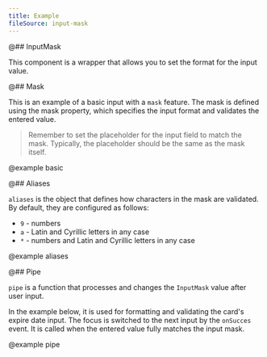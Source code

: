 ```yaml
---
title: Example
fileSource: input-mask
---
```


@## InputMask

This component is a wrapper that allows you to set the format for the input value.

@## Mask

This is an example of a basic input with a `mask` feature. The mask is defined using the mask property, which specifies the input format and validates the entered value.

> Remember to set the placeholder for the input field to match the mask. Typically, the placeholder should be the same as the mask itself.

@example basic

@## Aliases

`aliases` is the object that defines how characters in the mask are validated. By default, they are configured as follows:

- `9` - numbers
- `a` - Latin and Cyrillic letters in any case
- `*` - numbers and Latin and Cyrillic letters in any case

@example aliases

@## Pipe

`pipe` is a function that processes and changes the `InputMask` value after user input.

In the example below, it is used for formatting and validating the card's expire date input. The focus is switched to the next input by the `onSucces` event. It is called when the entered value fully matches the input mask.

@example pipe
